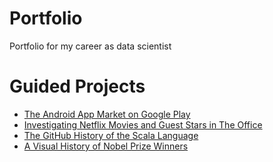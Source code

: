 # Portfolio
Portfolio for my career as data scientist

# Guided Projects

* [The Android App Market on Google Play](https://app.datacamp.com/workspace/w/b6b260a1-b98a-4f58-add3-a43eb34c1fbd)
* [Investigating Netflix Movies and Guest Stars in The Office](https://app.datacamp.com/workspace/w/23d41745-3367-48ec-8f78-036820c1320a)
* [The GitHub History of the Scala Language](https://app.datacamp.com/workspace/w/d374c4d3-7c9d-4e42-9dfb-7bad97eb4def)
* [A Visual History of Nobel Prize Winners](https://app.datacamp.com/workspace/w/1397f670-54d6-4d35-ba0c-2e4650aa6e58)


